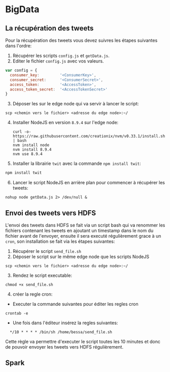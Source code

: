 # BigData

## La récupération des tweets
Pour la récupération des tweets vous devez suivres les étapes suivantes dans l'ordre:
1. Récupérer les scripts `config.js` et `getData.js`.
2. Editer le fichier `config.js` avec vos valeurs.
  ```js
  var config = {
    consumer_key:         '<ConsumerKey>',
    consumer_secret:      '<ConsumerSecret>',
    access_token:         '<AccessToken>',
    access_token_secret:  '<AccessTokenSecret>'
  }

  ```
3. Déposer les sur le edge node qui va servir à lancer le script:
  ```shell
  scp <chemin vers le fichier> <adresse du edge node>:~/
  ```
4. Installer NodeJS en version `8.9.4` sur l'edge node:
    ```shell
    curl -o- https://raw.githubusercontent.com/creationix/nvm/v0.33.1/install.sh | bash
    nvm install node
    nvm install 8.9.4
    nvm use 8.9.4
    ```
5. Installer la librairie `twit` avec la commande `npm install twit`:
  ```bash
  npm install twit
  ```
6. Lancer le script NodeJS en arrière plan pour commencer à récupérer les tweets:
  ```shell
  nohup node getData.js 2> /dev/null &
  ```

## Envoi des tweets vers HDFS
L'envoi des tweets dans HDFS se fait via un script bash qui va renommer les fichiers contenant les tweets en ajoutant un timestamp dans le nom du fichier avant de l'envoyer, ensuite il sera executé régulièrement grace à un `cron`, son installation se fait via les étapes suivantes:
1. Récupérer le script `send_file.sh`
2. Déposer le script sur le même edge node que les scripts NodeJS
  ```shell
  scp <chemin vers le fichier> <adresse du edge node>:~/
  ```
3. Rendez le script executable:
  ```shell
  chmod +x send_file.sh
  ```
4. créer la regle cron:
  + Executer la commande suivantes pour éditer les regles cron
  ```shell
  crontab -e
  ```
  + Une fois dans l'éditeur insérez la regles suivantes:
  ```
    */10 * * * * /bin/sh /home/bessa/send_file.sh
  ```
  Cette règle va permettre d'executer le script toutes les 10 minutes et donc de pouvoir envoyer les tweets vers HDFS régulièrement.

## Spark
